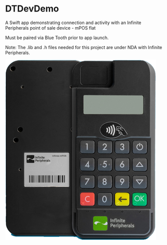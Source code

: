 # DTDevDemo
A Swift app demonstrating connection and activity with an Infinite Peripherals point of sale device - mPOS flat

Must be paired via Blue Tooth prior to app launch.

Note: The .lib and .h files needed for this project are under NDA with Infinite Peripherals. 

![](https://github.com/cjazz/DTDevDemo/blob/master/infinea-mpos-flat.png)

[](https://ipcmobile.com/devices/infinea-mpos-flat)

